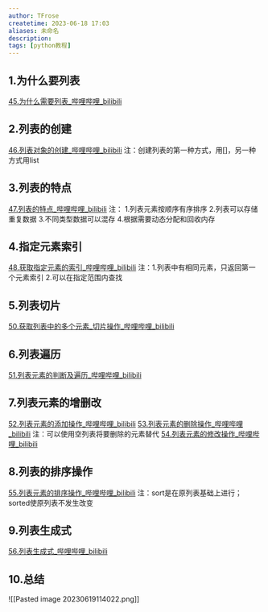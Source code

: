 ```yaml
---
author: TFrose
createtime: 2023-06-18 17:03
aliases: 未命名
description:
tags: [python教程]
---
```


## 1.为什么要列表
[45.为什么需要列表_哔哩哔哩_bilibili](https://www.bilibili.com/video/BV1wD4y1o7AS?p=46&vd_source=2029b6b0b60ecbc6cf63989bfa56dd26)

## 2.列表的创建
[46.列表对象的创建_哔哩哔哩_bilibili](https://www.bilibili.com/video/BV1wD4y1o7AS?p=47&vd_source=2029b6b0b60ecbc6cf63989bfa56dd26)
注：创建列表的第一种方式，用[]，另一种方式用list

## 3.列表的特点
[47.列表的特点_哔哩哔哩_bilibili](https://www.bilibili.com/video/BV1wD4y1o7AS?p=48&vd_source=2029b6b0b60ecbc6cf63989bfa56dd26)
注： 1.列表元素按顺序有序排序    2.列表可以存储重复数据    3.不同类型数据可以混存    4.根据需要动态分配和回收内存

## 4.指定元素索引
[48.获取指定元素的索引_哔哩哔哩_bilibili](https://www.bilibili.com/video/BV1wD4y1o7AS?p=49&vd_source=2029b6b0b60ecbc6cf63989bfa56dd26)
注：1.列表中有相同元素，只返回第一个元素索引
	   2.可以在指定范围内查找

## 5.列表切片
[50.获取列表中的多个元素_切片操作_哔哩哔哩_bilibili](https://www.bilibili.com/video/BV1wD4y1o7AS?p=51&vd_source=2029b6b0b60ecbc6cf63989bfa56dd26)

## 6.列表遍历
[51.列表元素的判断及遍历_哔哩哔哩_bilibili](https://www.bilibili.com/video/BV1wD4y1o7AS?p=52&vd_source=2029b6b0b60ecbc6cf63989bfa56dd26)

## 7.列表元素的增删改
[52.列表元素的添加操作_哔哩哔哩_bilibili](https://www.bilibili.com/video/BV1wD4y1o7AS?p=53&vd_source=2029b6b0b60ecbc6cf63989bfa56dd26)
[53.列表元素的删除操作_哔哩哔哩_bilibili](https://www.bilibili.com/video/BV1wD4y1o7AS?p=54&vd_source=2029b6b0b60ecbc6cf63989bfa56dd26)
注：可以使用空列表将要删除的元素替代
[54.列表元素的修改操作_哔哩哔哩_bilibili](https://www.bilibili.com/video/BV1wD4y1o7AS?p=55&vd_source=2029b6b0b60ecbc6cf63989bfa56dd26)

## 8.列表的排序操作
[55.列表元素的排序操作_哔哩哔哩_bilibili](https://www.bilibili.com/video/BV1wD4y1o7AS?p=56&vd_source=2029b6b0b60ecbc6cf63989bfa56dd26)
注：sort是在原列表基础上进行；sorted使原列表不发生改变

## 9.列表生成式
[56.列表生成式_哔哩哔哩_bilibili](https://www.bilibili.com/video/BV1wD4y1o7AS?p=57&vd_source=2029b6b0b60ecbc6cf63989bfa56dd26)

## 10.总结
![[Pasted image 20230619114022.png]]
